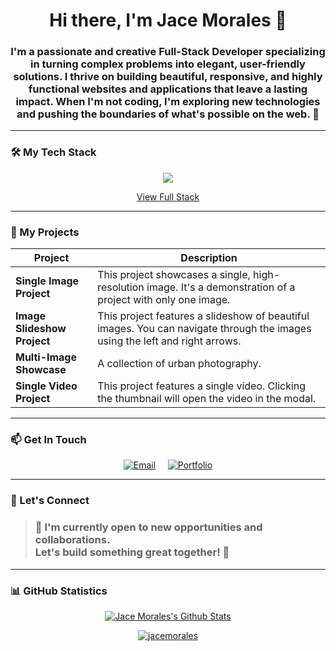 <h1 align="center">Hi there, I'm Jace Morales 👋</h1>

<h3 align="center">I'm a passionate and creative Full-Stack Developer specializing in turning complex problems into elegant, user-friendly solutions. I thrive on building beautiful, responsive, and highly functional websites and applications that leave a lasting impact. When I'm not coding, I'm exploring new technologies and pushing the boundaries of what's possible on the web. 🚀</h3>

---

### 🛠️ My Tech Stack

<p align="center">
  <a href="https://skillicons.dev">
    <img src="https://skillicons.dev/icons?i=js,ts,php,ruby,python,kotlin,dart" />
  </a>
</p>
<p align="center">
  <a href="https://jacemorales.netlify.app/dcs/tech_stack">View Full Stack</a>
</p>

---

### 🚀 My Projects

| Project                   | Description                                                                                             |
| ------------------------- | ------------------------------------------------------------------------------------------------------- |
| **Single Image Project**  | This project showcases a single, high-resolution image. It's a demonstration of a project with only one image. |
| **Image Slideshow Project**| This project features a slideshow of beautiful images. You can navigate through the images using the left and right arrows. |
| **Multi-Image Showcase**  | A collection of urban photography.                                                                      |
| **Single Video Project**  | This project features a single video. Clicking the thumbnail will open the video in the modal.         |

---

### 📫 Get In Touch

<p align="center">
  <a href="mailto:jacemorales54321@gmail.com"><img alt="Email" src="https://img.shields.io/badge/Email-D14836?style=for-the-badge&logo=gmail&logoColor=white"></a>
  &nbsp;&nbsp;&nbsp;
  <a href="https://github.com/jacemorales"><img alt="Portfolio" src="https://img.shields.io/badge/Portfolio-255E63?style=for-the-badge&logo=hyper&logoColor=white"></a>
</p>

---

### 🤝 Let's Connect

<p align="center">
  <blockquote>
    <h3>🚀 I'm currently open to new opportunities and collaborations. <br/> Let's build something great together! 🤝</h3>
  </blockquote>
</p>

---

### 📊 GitHub Statistics

<p align="center">
  <a href="https://github.com/anuraghazra/github-readme-stats"><img alt="Jace Morales's Github Stats" src="https://github-readme-stats.vercel.app/api?username=jacemorales&show_icons=true&count_private=true&theme=react&hide_border=true&bg_color=1D2A3A&hide=prs,issues,contribs&hide_rank=true" /></a>
</p>
<p align="center">
  <a href="https://github.com/ryo-ma/github-profile-trophy"><img src="https://github-profile-trophy.vercel.app/?username=jacemorales&theme=radical" alt="jacemorales" /></a>
</p>